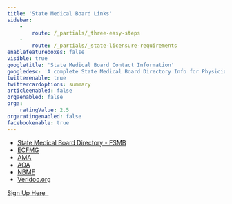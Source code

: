 ```yaml
---
title: 'State Medical Board Links'
sidebar:
    -
        route: /_partials/_three-easy-steps
    -
        route: /_partials/_state-licensure-requirements
enablefeatureboxes: false
visible: true
googletitle: 'State Medical Board Contact Information'
googledesc: 'A complete State Medical Board Directory Info for Physicians seeking to expedite the Licensure process'
twitterenable: true
twittercardoptions: summary
articleenabled: false
orgaenabled: false
orga:
    ratingValue: 2.5
orgaratingenabled: false
facebookenable: true
---
```


<ul>
<li><a href="http://www.fsmb.org/contact-a-state-medical-board">State Medical Board Directory - FSMB</a></li>
<li><a href="https://www.ecfmg.org/"> ECFMG</a></li>
<li><a href="https://www.ama-assn.org/">AMA</a></li>
<li><a href="http://www.osteopathic.org/Pages/default.aspx/Pages/default.aspx">AOA</a></li>
<li><a href="http://www.nbme.org/">NBME</a></li>
<li><a href="https://www.veridoc.org/index.aspx">Veridoc.org</a></li>
</ul>
<p><a class="btn btn-secondary" href="../../../pricing">Sign Up Here <em class="fa fa-sm fa-play" aria-hidden="true">&nbsp;</em></a>&nbsp;</p>